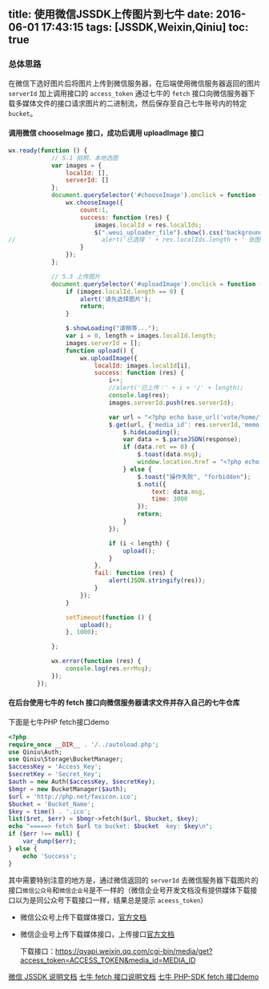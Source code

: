 title: 使用微信JSSDK上传图片到七牛
date: 2016-06-01 17:43:15
tags: [JSSDK,Weixin,Qiniu]
toc: true
---

### 总体思路

在微信下选好图片后将图片上传到微信服务器，在后端使用微信服务器返回的图片 `serverId` 加上调用接口的 `access_token` 通过七牛的 `fetch` 接口向微信服务器下载多媒体文件的接口请求图片的二进制流，然后保存至自己七牛账号内的特定 `bucket`。

<!-- more -->

#### 调用微信 chooseImage 接口，成功后调用 uploadImage 接口

```js
wx.ready(function () {
            // 5.1 拍照、本地选图
            var images = {
                localId: [],
                serverId: []
            };
            document.querySelector('#chooseImage').onclick = function () {
                wx.chooseImage({
					count:1,
                    success: function (res) {
                        images.localId = res.localIds;
						$(".weui_uploader_file").show().css('background-image', 'url(' + images.localId[0] + ')');
//                        alert('已选择 ' + res.localIds.length + ' 张图片');
                    }
                });
            };

            // 5.3 上传图片
            document.querySelector('#uploadImage').onclick = function () {
                if (images.localId.length == 0) {
                    alert('请先选择图片');
                    return;
                }

                $.showLoading("请稍等...");
                var i = 0, length = images.localId.length;
                images.serverId = [];
                function upload() {
                    wx.uploadImage({
                        localId: images.localId[i],
                        success: function (res) {
                            i++;
                            //alert('已上传：' + i + '/' + length);
                            console.log(res);
                            images.serverId.push(res.serverId);

                            var url = "<?php echo base_url('vote/home/fetch_url_to_qiniu'); ?>";
                            $.get(url, {'media_id': res.serverId,'memo': $('.weui_textarea').val()}, function (response) {
                                $.hideLoading();
                                var data = $.parseJSON(response);
                                if (data.ret == 0) {
                                    $.toast(data.msg);
                                    window.location.href = "<?php echo base_url('vote/home/vote_list'); ?>";
                                } else {
                                    $.toast("操作失败", "forbidden");
                                    $.noti({
                                        text: data.msg,
                                        time: 3000
                                    });
									return;
                                }
                            });

                            if (i < length) {
                                upload();
                            }
                        },
                        fail: function (res) {
                            alert(JSON.stringify(res));
                        }
                    });
                }

                setTimeout(function () {
                    upload();
                }, 1000);

            };

            wx.error(function (res) {
                console.log(res.errMsg);
            });
        });
```

#### 在后台使用七牛的 fetch 接口向微信服务器请求文件并存入自己的七牛仓库

下面是七牛PHP fetch接口demo

```php
<?php
require_once __DIR__ . '/../autoload.php';
use Qiniu\Auth;
use Qiniu\Storage\BucketManager;
$accessKey = 'Access_Key';
$secretKey = 'Secret_Key';
$auth = new Auth($accessKey, $secretKey);
$bmgr = new BucketManager($auth);
$url = 'http://php.net/favicon.ico';
$bucket = 'Bucket_Name';
$key = time() . '.ico';
list($ret, $err) = $bmgr->fetch($url, $bucket, $key);
echo "=====> fetch $url to bucket: $bucket  key: $key\n";
if ($err !== null) {
    var_dump($err);
} else {
    echo 'Success';
}
```

其中需要特别注意的地方是，通过微信返回的 `serverId` 去微信服务器下载图片的接口`微信公众号`和`微信企业号`是不一样的（微信企业号开发文档没有提供媒体下载接口以为是同公众号下载接口一样，结果总是提示 `aceess_token`）

- 微信公众号上传下载媒体接口，[官方文档](http://mp.weixin.qq.com/wiki/12/58bfcfabbd501c7cd77c19bd9cfa8354.html)

- 微信企业号上传下载媒体接口，上传接口[官方文档](http://mp.weixin.qq.com/wiki/12/58bfcfabbd501c7cd77c19bd9cfa8354.html)

  下载接口：<a>https://qyapi.weixin.qq.com/cgi-bin/media/get?access_token=ACCESS_TOKEN&media_id=MEDIA_ID
  
 [微信 JSSDK 说明文档](http://mp.weixin.qq.com/wiki/7/aaa137b55fb2e0456bf8dd9148dd613f.html#.E4.B8.8A.E4.BC.A0.E5.9B.BE.E7.89.87.E6.8E.A5.E5.8F.A3)
 [七牛 fetch 接口说明文档](http://developer.qiniu.com/docs/v6/api/reference/rs/fetch.html)
 [七牛 PHP-SDK fetch 接口demo](https://github.com/qiniu/php-sdk/blob/master/examples/fetch.php)


